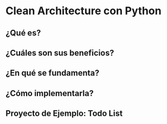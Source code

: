 # Clean Architecture con Python

## ¿Qué es?

## ¿Cuáles son sus beneficios?

## ¿En qué se fundamenta?

## ¿Cómo implementarla?

## Proyecto de Ejemplo: Todo List
